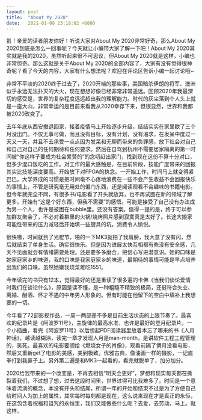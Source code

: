 ```yaml
---
layout: post
title:  "About My 2020"
date:   2021-01-08 23:18:02 +0800
---
```

氦！亲爱的读者朋友你好！听说大家对About My 2020非常好奇，那么About My 2020到底是怎么一回事呢？今天就让小编带大家了解一下吧！About My 2020其实就是我的2020，虽然听起来很不可思议，但About My 2020就是这样，小编也非常惊奇。那么这就是关于About My 2020的全部内容了，大家有没有觉得很神奇呢？看了今天的内容，大家有什么想法呢？欢迎在评论区告诉小编一起讨论哦~

非常不平淡的2020终于过去了，2020开端的那些事，美国暗杀伊朗的将军、澳洲似乎永远无法扑灭的大火，现在想想好像已经非常非常遥远。回顾2020年我最深切的感受是，世界的复杂程度远远超出我的理解能力。时代的灰尘落到个人头上就是一座大山，非常幸运的是目前来看我从2020幸存下来，但很显然，世界和我都被2020改变了。

去年年底从西安撤退回家，接着疫情马上开始逐步升级，结结实实在家里歇了三个月没出门。不仅无事可做，而且没有目标，没有计划，没有渴求，在发呆中度过一天又一天，并且不去承受一点点因为发呆和无聊而带来的负罪感，放下社会对自己和自己对自己的任何期待和任何要求。然后在自驾到杭州不需要居家隔离的第一时间被“你这样子要成为社会累赘的”的念叨赶出家门，找到现在这份不算十分对口，但多少混口饭吃的工作。对工作的最大感触是，在目前阶段，技能广度带来的回报其实比技能深度要高。开始放下对FPGA的执念。一开始工作，时间马上就变得紧巴巴。大学养成的习惯是把时间毫不心疼地浪费在一些不会产生收益不会回报快乐的事情上，不管是研究毫无用处的偏门东西，还是阅读观看不合趣味的书籍电影。但今年就完全不同，有很多书/电影看了开头就放弃，也不再试图在新的领域了解更多。开始有“这是个好东西，但我不需要”的感悟。可能是接受了自己没有办法成为另一个人，也许是被困在bubble里。还没有答案。值得一提的是，终于可以参加群友聚会了，不必对着群里的火锅/烧烤照片感到寂寞真是太好了。长途大搬家可能性带来的压力减轻后开始填一些厨具的坑，消费令人愉悦。

很快嗷，时间就到了光棍节，啪的一下MK3就拍了我肩膀，我大意了没有闪，然后就结束了单身生活。确实很快乐。但是因为进展太快互相都有些没有安全感，几天不见面就会有情绪需要处理。还是要多多磨合，把信心写进潜意识。她的口味是她家庭家乡的味道，我的口味是我家庭家乡的味道，最期待的事情可能是早点培养出我们的口味。虽然她嫌我烧菜难吃1551。

今年读完的书只有12本，觉得最好的还是重读了很多遍的卡佛《当我们谈论爱情时我们在谈论什么》，原因是读不懂，是一种粗糙不精致的极简，还挺符合失业、离婚、酗酒、怀才不遇的中年男人形象的。但有时能在他留下的空白中填补上我想要的一切。

今年看了72部影视作品，一周一两部差不多是目前生活状态的上限节奏了。最喜欢的纪录片是《阿波罗11号》，主旋律的最高水准，也许是最好的登月纪录片。一个小插曲，看完《阿波罗11号》以后想起PDF阅读器里放着本忘了哪来的书《人月神话》，越读越糊涂，读完一章才发现人月是man-month，是讲软件工程工程管理的，笑死。最喜欢的电影要颁给《燃烧女子的肖像》，观看前隔了俩月没看电影，然后又重新get了电影的美感，美到极致，优雅古典，像油画一样的摄影，一记直拳打到我鼻子上。另外第二遍是和MK3一起看的，看完就脱单了，加分加分。

2020给我带来的一个改变是，不再去相信“明天会更好”，梦想和现实每天都在撕裂着我们，不过想了想，过去这段时间里，世界过得可比我难多了。时间是一个意味着流淌的概念，本没有开头和结尾，所谓一年的开始和结束不过是为了方便自己给时间人为加上的属性，其实每时每刻都是现在，这么说来现在才是真正的永恒，在这包含着祝福和诅咒的永恒里，我们又能做些什么呢？去爱，去劳动，马上。就这样。

